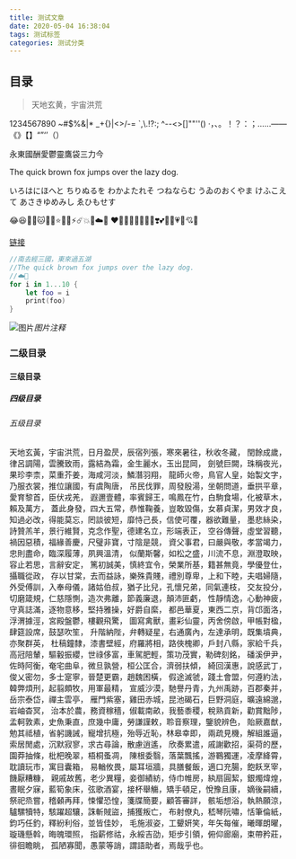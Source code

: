 ```yaml
---
title: 测试文章
date: 2020-05-04 16:38:04
tags: 测试标签
categories: 测试分类
---
```


<!-- more -->

## 目录
> 天地玄黄，宇宙洪荒

1234567890
~#$%&|*
_+{}|<>/-=
`,\\.!?:;		^--<>[]""''()
·，、。！？：；……——《》【】“”‘’（）

永東國酬愛鬱靈鷹袋三力今

The quick brown fox jumps over the lazy dog.

いろはにほへと ちりぬるを
わかよたれそ つねならむ
うゐのおくやま けふこえて
あさきゆめみし ゑひもせす

😂😆🤬👻🐱🐶💫⭐️🌟✨⚡️☄️💥🌈☁️🦊
❤️🧡💛💚💙💜🖤💔❣️💕💞💓💗💖💘💝

[链接](#)

```swift
//南去經三國，東來過五湖
//The quick brown fox jumps over the lazy dog.
//☁️🦊
for i in 1...10 {
	let foo = i
	print(foo)
}
```

![图片](/images/test.png)_图片注释_

### 二级目录

#### 三级目录

##### 四级目录

###### 五级目录

天地玄黃，宇宙洪荒，日月盈昃，辰宿列張，寒來暑往，秋收冬藏，
閏餘成歲，律呂調陽，雲騰致雨，露結為霜，金生麗水，玉出昆岡，
劍號巨闕，珠稱夜光，果珍李柰，菜重芥姜，海咸河淡，鱗潛羽翔，
龍師火帝，鳥官人皇，始製文字，乃服衣裳，推位讓國，有虞陶唐，
吊民伐罪，周發殷湯，坐朝問道，垂拱平章，愛育黎首，臣伏戎羌，
遐邇壹體，率賓歸王，鳴鳳在竹，白駒食場，化被草木，賴及萬方，
蓋此身發，四大五常，恭惟鞠養，豈敢毀傷，女慕貞潔，男效才良，
知過必改，得能莫忘，罔談彼短，靡恃己長，信使可覆，器欲難量，
墨悲絲染，詩贊羔羊，景行維賢，克念作聖，德建名立，形端表正，
空谷傳聲，虛堂習聽，禍因惡積，福緣善慶，尺璧非寶，寸陰是競，
資父事君，曰嚴與敬，孝當竭力，忠則盡命，臨深履薄，夙興溫清，
似蘭斯馨，如松之盛，川流不息，淵澄取映，容止若思，言辭安定，
篤初誠美，慎終宜令，榮業所基，籍甚無竟，學優登仕，攝職從政，
存以甘棠，去而益詠，樂殊貴賤，禮別尊卑，上和下睦，夫唱婦隨，
外受傅訓，入奉母儀，諸姑伯叔，猶子比兒，孔懷兄弟，同氣連枝，
交友投分，切磨箴規，仁慈隱惻，造次弗離，節義廉退，顛沛匪虧，
性靜情逸，心動神疲，守真誌滿，逐物意移，堅持雅操，好爵自縻，
都邑華夏，東西二京，背邙面洛，浮渭據涇，宮殿盤鬱，樓觀飛驚，
圖寫禽獸，畫彩仙靈，丙舍傍啟，甲帳對楹，肆筵設席，鼓瑟吹笙，
升階納陛，弁轉疑星，右通廣內，左達承明，既集墳典，亦聚群英，
杜稿鐘隸，漆書壁經，府羅將相，路俠槐卿，戶封八縣，家給千兵，
高冠陪輦，驅轂振纓，世祿侈富，車駕肥輕，策功茂實，勒碑刻銘，
磻溪伊尹，佐時阿衡，奄宅曲阜，微旦孰營，桓公匡合，濟弱扶傾，
綺回漢惠，說感武丁，俊乂密勿，多士寔寧，晉楚更霸，趙魏困橫，
假途滅虢，踐土會盟，何遵約法，韓弊煩刑，起翦頗牧，用軍最精，
宣威沙漠，馳譽丹青，九州禹跡，百郡秦并，岳宗泰岱，禪主雲亭，
雁門紫塞，雞田赤城，昆池碣石，巨野洞庭，曠遠綿邈，岩岫杳冥，
治本於農，務資稼穡，俶載南畝，我藝黍稷，稅熟貢新，勸賞黜陟，
孟軻敦素，史魚秉直，庶幾中庸，勞謙謹敕，聆音察理，鑒貌辨色，
貽厥嘉猷，勉其祗植，省躬譏誡，寵增抗極，殆辱近恥，林皋幸即，
兩疏見機，解組誰逼，索居閒處，沉默寂寥，求古尋論，散慮逍遙，
欣奏累遣，戚謝歡招，渠荷的歷，園莽抽條，枇杷晚翠，梧桐蚤凋，
陳根委翳，落葉飄搖，游鶤獨運，凌摩絳霄，耽讀玩市，寓目囊箱，
易輶攸畏，屬耳垣牆，具膳餐飯，適口充腸，飽飫烹宰，饑厭糟糠，
親戚故舊，老少異糧，妾御績紡，侍巾帷房，紈扇圓絜，銀燭煒煌，
晝眠夕寐，藍筍象床，弦歌酒宴，接杯舉觴，矯手頓足，悅豫且康，
嫡後嗣續，祭祀烝嘗，稽顙再拜，悚懼恐惶，箋牒簡要，顧答審詳，
骸垢想浴，執熱願涼，驢騾犢特，駭躍超驤，誅斬賊盜，捕獲叛亡，
布射僚丸，嵇琴阮嘯，恬筆倫紙，鈞巧任釣，釋紛利俗，並皆佳妙，
毛施淑姿，工顰妍笑，年矢每催，曦暉朗曜，璇璣懸斡，晦魄環照，
指薪修祜，永綏吉劭，矩步引領，俯仰廊廟，束帶矜莊，徘徊瞻眺，
孤陋寡聞，愚蒙等誚，謂語助者，焉哉乎也。